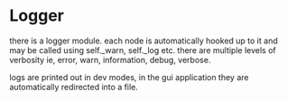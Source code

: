# Logger

there is a logger module.
each node is automatically hooked up to it and may be called using self._warn, self._log etc.
there are multiple levels of verbosity ie, error, warn, information, debug, verbose.

logs are printed out in dev modes, in the gui application they are automatically redirected into a file.